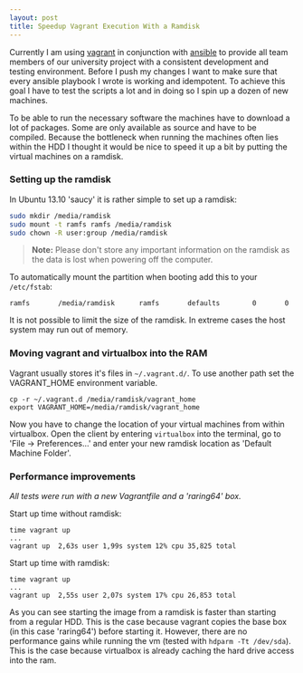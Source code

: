 ```yaml
---
layout: post
title: Speedup Vagrant Execution With a Ramdisk
---
```


Currently I am using [vagrant](http://www.vagrantup.com/) in conjunction with
[ansible](http://www.vagrantup.com/) to provide all team members of our
university project with a consistent development and testing environment.
Before I push my changes I want to make sure that every ansible playbook I
wrote is working and idempotent. To achieve this goal I have to test the
scripts a lot and in doing so I spin up a dozen of new machines.

To be able to run the necessary software the machines have to download a lot of
packages. Some are only available as source and have to be compiled. Because
the bottleneck when running the machines often lies within the HDD I thought it
would be nice to speed it up a bit by putting the virtual machines on a
ramdisk.

### Setting up the ramdisk ####

In Ubuntu 13.10 'saucy' it is rather simple to set up a ramdisk:

~~~bash
sudo mkdir /media/ramdisk
sudo mount -t ramfs ramfs /media/ramdisk
sudo chown -R user:group /media/ramdisk
~~~

> __Note:__ Please don't store any important information on the ramdisk as the
data is lost when powering off the computer.

To automatically mount the partition when booting add this to your
`/etc/fstab`:

    ramfs		/media/ramdisk		ramfs		defaults		0		0

It is not possible to limit the size of the ramdisk. In extreme cases the host
system may run out of memory. 

### Moving vagrant and virtualbox into the RAM ####

Vagrant usually stores it's files in `~/.vagrant.d/`. To use another path set
the VAGRANT_HOME environment variable.

    cp -r ~/.vagrant.d /media/ramdisk/vagrant_home
    export VAGRANT_HOME=/media/ramdisk/vagrant_home

Now you have to change the location of your virtual machines from within
virtualbox. Open the client by entering `virtualbox` into the terminal, go to
'File -> Preferences...' and enter your new ramdisk location as 'Default
Machine Folder'.

### Performance improvements ####

_All tests were run with a new Vagrantfile and a 'raring64' box._

Start up time without ramdisk:

    time vagrant up
    ...
    vagrant up  2,63s user 1,99s system 12% cpu 35,825 total

Start up time with ramdisk:

    time vagrant up
    ...
    vagrant up  2,55s user 2,07s system 17% cpu 26,853 total

As you can see starting the image from a ramdisk is faster than starting from a
regular HDD. This is the case because vagrant copies the base box (in this case
'raring64') before starting it. However, there are no performance gains while
running the vm (tested with `hdparm -Tt /dev/sda`). This is  the case because
virtualbox is already caching the hard drive access into the ram.
